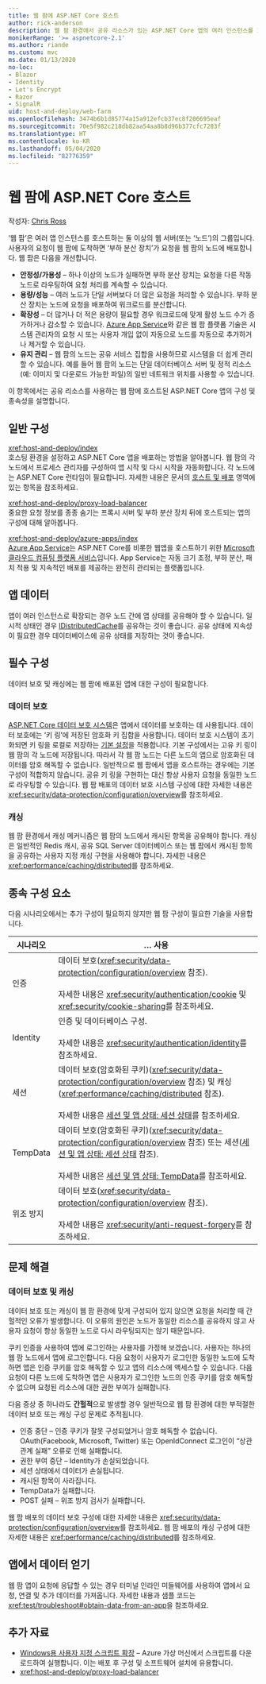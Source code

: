 ```yaml
---
title: 웹 팜에 ASP.NET Core 호스트
author: rick-anderson
description: 웹 팜 환경에서 공유 리소스가 있는 ASP.NET Core 앱의 여러 인스턴스를 호스트하는 방법을 알아봅니다.
monikerRange: '>= aspnetcore-2.1'
ms.author: riande
ms.custom: mvc
ms.date: 01/13/2020
no-loc:
- Blazor
- Identity
- Let's Encrypt
- Razor
- SignalR
uid: host-and-deploy/web-farm
ms.openlocfilehash: 3474b6b1d85774a15a912efcb37ec8f206695eaf
ms.sourcegitcommit: 70e5f982c218db82aa54aa8b8d96b377cfc7283f
ms.translationtype: HT
ms.contentlocale: ko-KR
ms.lasthandoff: 05/04/2020
ms.locfileid: "82776359"
---
```

# <a name="host-aspnet-core-in-a-web-farm"></a>웹 팜에 ASP.NET Core 호스트

작성자: [Chris Ross](https://github.com/Tratcher)

‘웹 팜’은 여러 앱 인스턴스를 호스트하는 둘 이상의 웹 서버(또는 ‘노드’)의 그룹입니다.   사용자의 요청이 웹 팜에 도착하면 ‘부하 분산 장치’가 요청을 웹 팜의 노드에 배포합니다.  웹 팜은 다음을 개선합니다.

* **안정성/가용성** &ndash; 하나 이상의 노드가 실패하면 부하 분산 장치는 요청을 다른 작동 노드로 라우팅하여 요청 처리를 계속할 수 있습니다.
* **용량/성능** &ndash; 여러 노드가 단일 서버보다 더 많은 요청을 처리할 수 있습니다. 부하 분산 장치는 노드에 요청을 배포하여 워크로드를 분산합니다.
* **확장성** &ndash; 더 많거나 더 적은 용량이 필요할 경우 워크로드에 맞게 활성 노드 수가 증가하거나 감소할 수 있습니다. [Azure App Service](https://azure.microsoft.com/services/app-service/)와 같은 웹 팜 플랫폼 기술은 시스템 관리자의 요청 시 또는 사용자 개입 없이 자동으로 노드를 자동으로 추가하거나 제거할 수 있습니다.
* **유지 관리** &ndash; 웹 팜의 노드는 공유 서비스 집합을 사용하므로 시스템을 더 쉽게 관리할 수 있습니다. 예를 들어 웹 팜의 노드는 단일 데이터베이스 서버 및 정적 리소스(예: 이미지 및 다운로드 가능한 파일)의 일반 네트워크 위치를 사용할 수 있습니다.

이 항목에서는 공유 리소스를 사용하는 웹 팜에 호스트된 ASP.NET Core 앱의 구성 및 종속성을 설명합니다.

## <a name="general-configuration"></a>일반 구성

<xref:host-and-deploy/index>  
호스팅 환경을 설정하고 ASP.NET Core 앱을 배포하는 방법을 알아봅니다. 웹 팜의 각 노드에서 프로세스 관리자를 구성하여 앱 시작 및 다시 시작을 자동화합니다. 각 노드에는 ASP.NET Core 런타임이 필요합니다. 자세한 내용은 문서의 [호스트 및 배포](xref:host-and-deploy/index) 영역에 있는 항목을 참조하세요.

<xref:host-and-deploy/proxy-load-balancer>  
중요한 요청 정보를 종종 숨기는 프록시 서버 및 부하 분산 장치 뒤에 호스트되는 앱의 구성에 대해 알아봅니다.

<xref:host-and-deploy/azure-apps/index>  
[Azure App Service](https://azure.microsoft.com/services/app-service/)는 ASP.NET Core를 비롯한 웹앱을 호스트하기 위한 [Microsoft 클라우드 컴퓨팅 플랫폼 서비스](https://azure.microsoft.com/)입니다. App Service는 자동 크기 조정, 부하 분산, 패치 적용 및 지속적인 배포를 제공하는 완전히 관리되는 플랫폼입니다.

## <a name="app-data"></a>앱 데이터

앱이 여러 인스턴스로 확장되는 경우 노드 간에 앱 상태를 공유해야 할 수 있습니다. 일시적 상태인 경우 [IDistributedCache](/dotnet/api/microsoft.extensions.caching.distributed.idistributedcache)를 공유하는 것이 좋습니다. 공유 상태에 지속성이 필요한 경우 데이터베이스에 공유 상태를 저장하는 것이 좋습니다.

## <a name="required-configuration"></a>필수 구성

데이터 보호 및 캐싱에는 웹 팜에 배포된 앱에 대한 구성이 필요합니다.

### <a name="data-protection"></a>데이터 보호

[ASP.NET Core 데이터 보호 시스템](xref:security/data-protection/introduction)은 앱에서 데이터를 보호하는 데 사용됩니다. 데이터 보호에는 ‘키 링’에 저장된 암호화 키 집합을 사용합니다.  데이터 보호 시스템이 초기화되면 키 링을 로컬로 저장하는 [기본 설정](xref:security/data-protection/configuration/default-settings)을 적용합니다. 기본 구성에서는 고유 키 링이 웹 팜의 각 노드에 저장됩니다. 따라서 각 웹 팜 노드는 다른 노드의 앱으로 암호화된 데이터를 암호 해독할 수 없습니다. 일반적으로 웹 팜에서 앱을 호스트하는 경우에는 기본 구성이 적합하지 않습니다. 공유 키 링을 구현하는 대신 항상 사용자 요청을 동일한 노드로 라우팅할 수 있습니다. 웹 팜 배포의 데이터 보호 시스템 구성에 대한 자세한 내용은 <xref:security/data-protection/configuration/overview>를 참조하세요.

### <a name="caching"></a>캐싱

웹 팜 환경에서 캐싱 메커니즘은 웹 팜의 노드에서 캐시된 항목을 공유해야 합니다. 캐싱은 일반적인 Redis 캐시, 공유 SQL Server 데이터베이스 또는 웹 팜에서 캐시된 항목을 공유하는 사용자 지정 캐싱 구현을 사용해야 합니다. 자세한 내용은 <xref:performance/caching/distributed>를 참조하세요.

## <a name="dependent-components"></a>종속 구성 요소

다음 시나리오에서는 추가 구성이 필요하지 않지만 웹 팜 구성이 필요한 기술을 사용합니다.

| 시나리오 | &hellip; 사용 |
| -------- | ------------------- |
| 인증 | 데이터 보호(<xref:security/data-protection/configuration/overview> 참조).<br><br>자세한 내용은 <xref:security/authentication/cookie> 및 <xref:security/cookie-sharing>를 참조하세요. |
| Identity | 인증 및 데이터베이스 구성.<br><br>자세한 내용은 <xref:security/authentication/identity>를 참조하세요. |
| 세션 | 데이터 보호(암호화된 쿠키)(<xref:security/data-protection/configuration/overview> 참조) 및 캐싱(<xref:performance/caching/distributed> 참조).<br><br>자세한 내용은 [세션 및 앱 상태: 세션 상태](xref:fundamentals/app-state#session-state)를 참조하세요. |
| TempData | 데이터 보호(암호화된 쿠키)(<xref:security/data-protection/configuration/overview> 참조) 또는 세션([세션 및 앱 상태: 세션 상태](xref:fundamentals/app-state#session-state) 참조).<br><br>자세한 내용은 [세션 및 앱 상태: TempData](xref:fundamentals/app-state#tempdata)를 참조하세요. |
| 위조 방지 | 데이터 보호(<xref:security/data-protection/configuration/overview> 참조).<br><br>자세한 내용은 <xref:security/anti-request-forgery>를 참조하세요. |

## <a name="troubleshoot"></a>문제 해결

### <a name="data-protection-and-caching"></a>데이터 보호 및 캐싱

데이터 보호 또는 캐싱이 웹 팜 환경에 맞게 구성되어 있지 않으면 요청을 처리할 때 간헐적인 오류가 발생합니다. 이 오류의 원인은 노드가 동일한 리소스를 공유하지 않고 사용자 요청이 항상 동일한 노드로 다시 라우팅되지는 않기 때문입니다.

쿠키 인증을 사용하여 앱에 로그인하는 사용자를 가정해 보겠습니다. 사용자는 하나의 웹 팜 노드에서 앱에 로그인합니다. 다음 요청이 사용자가 로그인한 동일한 노드에 도착하면 앱은 인증 쿠키를 암호 해독할 수 있고 앱의 리소스에 액세스할 수 있습니다. 다음 요청이 다른 노드에 도착하면 앱은 사용자가 로그인한 노드의 인증 쿠키를 암호 해독할 수 없으며 요청된 리소스에 대한 권한 부여가 실패합니다.

다음 증상 중 하나라도 **간헐적**으로 발생할 경우 일반적으로 웹 팜 환경에 대한 부적절한 데이터 보호 또는 캐싱 구성 문제로 추적됩니다.

* 인증 중단 &ndash; 인증 쿠키가 잘못 구성되었거나 암호 해독할 수 없습니다. OAuth(Facebook, Microsoft, Twitter) 또는 OpenIdConnect 로그인이 “상관 관계 실패” 오류로 인해 실패합니다.
* 권한 부여 중단 &ndash; Identity가 손실되었습니다.
* 세션 상태에서 데이터가 손실됩니다.
* 캐시된 항목이 사라집니다.
* TempData가 실패합니다.
* POST 실패 &ndash; 위조 방지 검사가 실패합니다.

웹 팜 배포의 데이터 보호 구성에 대한 자세한 내용은 <xref:security/data-protection/configuration/overview>를 참조하세요. 웹 팜 배포의 캐싱 구성에 대한 자세한 내용은 <xref:performance/caching/distributed>를 참조하세요.

## <a name="obtain-data-from-apps"></a>앱에서 데이터 얻기

웹 팜 앱이 요청에 응답할 수 있는 경우 터미널 인라인 미들웨어를 사용하여 앱에서 요청, 연결 및 추가 데이터를 가져옵니다. 자세한 내용과 샘플 코드는 <xref:test/troubleshoot#obtain-data-from-an-app>을 참조하세요.

## <a name="additional-resources"></a>추가 자료

* [Windows용 사용자 지정 스크립트 확장](/azure/virtual-machines/extensions/custom-script-windows) &ndash; Azure 가상 머신에서 스크립트를 다운로드하여 실행합니다. 이는 배포 후 구성 및 소프트웨어 설치에 유용합니다.
* <xref:host-and-deploy/proxy-load-balancer>
 